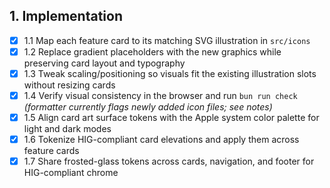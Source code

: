 ## 1. Implementation
- [x] 1.1 Map each feature card to its matching SVG illustration in `src/icons`
- [x] 1.2 Replace gradient placeholders with the new graphics while preserving card layout and typography
- [x] 1.3 Tweak scaling/positioning so visuals fit the existing illustration slots without resizing cards
- [x] 1.4 Verify visual consistency in the browser and run `bun run check` *(formatter currently flags newly added icon files; see notes)*
- [x] 1.5 Align card art surface tokens with the Apple system color palette for light and dark modes
- [x] 1.6 Tokenize HIG-compliant card elevations and apply them across feature cards
- [x] 1.7 Share frosted-glass tokens across cards, navigation, and footer for HIG-compliant chrome
